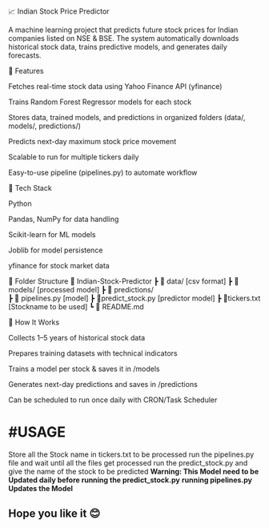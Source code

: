 📈 Indian Stock Price Predictor

A machine learning project that predicts future stock prices for Indian companies listed on NSE & BSE. The system automatically downloads historical stock data, trains predictive models, and generates daily forecasts.

🔹 Features

Fetches real-time stock data using Yahoo Finance API (yfinance)

Trains Random Forest Regressor models for each stock

Stores data, trained models, and predictions in organized folders (data/, models/, predictions/)

Predicts next-day maximum stock price movement

Scalable to run for multiple tickers daily

Easy-to-use pipeline (pipelines.py) to automate workflow

🔹 Tech Stack

Python

Pandas, NumPy for data handling

Scikit-learn for ML models

Joblib for model persistence

yfinance for stock market data

🔹 Folder Structure
📂 Indian-Stock-Predictor
 ┣ 📂 data/  [csv format]
 ┣ 📂 models/   [processed model]
 ┣ 📂 predictions/  
 ┣ 📜 pipelines.py  [model]
 ┣ 📜predict_stock.py [predictor model]
 ┣ 📜tickers.txt [Stockname to be used]
 ┗ 📜 README.md     

🔹 How It Works

Collects 1–5 years of historical stock data

Prepares training datasets with technical indicators

Trains a model per stock & saves it in /models

Generates next-day predictions and saves in /predictions

Can be scheduled to run once daily with CRON/Task Scheduler




# #USAGE
Store all the Stock name in tickers.txt to be processed
run the pipelines.py file and wait until all the files get processed
run the predict_stock.py and give the name of the stock to be predicted
**Warning: This Model need to be Updated daily before running the predict_stock.py**
**running pipelines.py Updates the Model**

## Hope you like it 😊
